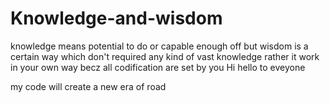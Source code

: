 # Knowledge-and-wisdom
knowledge means potential to do or capable enough off but wisdom is  a certain way which don't required any kind of vast knowledge rather it work in your own way becz all codification are set by you
Hi hello to eveyone

my code will create a new era of road 
